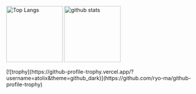 <p align="left">
  <img alt="Top Langs" height="150px" src="https://github-readme-stats.vercel.app/api/top-langs/?username=atolix&layout=compact&show_icons=true&theme=github_dark" />
  <img alt="github stats" height="150px" src="https://github-readme-stats.vercel.app/api?username=atolix&theme=github_dark&show_icons=ture" />
</p>
[![trophy](https://github-profile-trophy.vercel.app/?username=atolix&theme=github_dark)](https://github.com/ryo-ma/github-profile-trophy)
